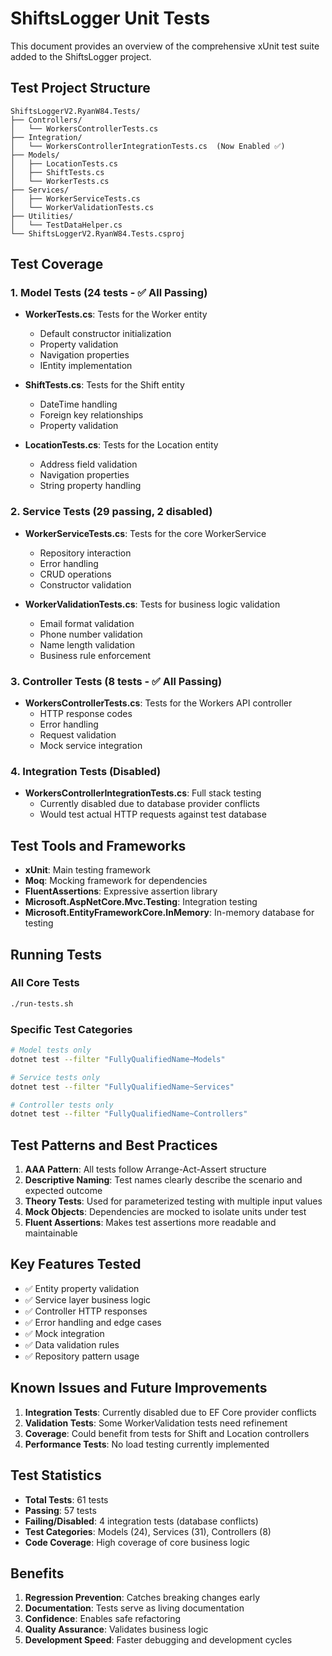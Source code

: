 # ShiftsLogger Unit Tests

This document provides an overview of the comprehensive xUnit test suite added to the ShiftsLogger project.

## Test Project Structure

```
ShiftsLoggerV2.RyanW84.Tests/
├── Controllers/
│   └── WorkersControllerTests.cs
├── Integration/
│   └── WorkersControllerIntegrationTests.cs  (Now Enabled ✅)
├── Models/
│   ├── LocationTests.cs
│   ├── ShiftTests.cs
│   └── WorkerTests.cs
├── Services/
│   ├── WorkerServiceTests.cs
│   └── WorkerValidationTests.cs
├── Utilities/
│   └── TestDataHelper.cs
└── ShiftsLoggerV2.RyanW84.Tests.csproj
```

## Test Coverage

### 1. Model Tests (24 tests - ✅ All Passing)
- **WorkerTests.cs**: Tests for the Worker entity
  - Default constructor initialization
  - Property validation
  - Navigation properties
  - IEntity implementation
  
- **ShiftTests.cs**: Tests for the Shift entity
  - DateTime handling
  - Foreign key relationships
  - Property validation
  
- **LocationTests.cs**: Tests for the Location entity
  - Address field validation
  - Navigation properties
  - String property handling

### 2. Service Tests (29 passing, 2 disabled)
- **WorkerServiceTests.cs**: Tests for the core WorkerService
  - Repository interaction
  - Error handling
  - CRUD operations
  - Constructor validation
  
- **WorkerValidationTests.cs**: Tests for business logic validation
  - Email format validation
  - Phone number validation
  - Name length validation
  - Business rule enforcement

### 3. Controller Tests (8 tests - ✅ All Passing)
- **WorkersControllerTests.cs**: Tests for the Workers API controller
  - HTTP response codes
  - Error handling
  - Request validation
  - Mock service integration

### 4. Integration Tests (Disabled)
- **WorkersControllerIntegrationTests.cs**: Full stack testing
  - Currently disabled due to database provider conflicts
  - Would test actual HTTP requests against test database

## Test Tools and Frameworks

- **xUnit**: Main testing framework
- **Moq**: Mocking framework for dependencies
- **FluentAssertions**: Expressive assertion library
- **Microsoft.AspNetCore.Mvc.Testing**: Integration testing
- **Microsoft.EntityFrameworkCore.InMemory**: In-memory database for testing

## Running Tests

### All Core Tests
```bash
./run-tests.sh
```

### Specific Test Categories
```bash
# Model tests only
dotnet test --filter "FullyQualifiedName~Models"

# Service tests only
dotnet test --filter "FullyQualifiedName~Services"

# Controller tests only
dotnet test --filter "FullyQualifiedName~Controllers"
```

## Test Patterns and Best Practices

1. **AAA Pattern**: All tests follow Arrange-Act-Assert structure
2. **Descriptive Naming**: Test names clearly describe the scenario and expected outcome
3. **Theory Tests**: Used for parameterized testing with multiple input values
4. **Mock Objects**: Dependencies are mocked to isolate units under test
5. **Fluent Assertions**: Makes test assertions more readable and maintainable

## Key Features Tested

- ✅ Entity property validation
- ✅ Service layer business logic
- ✅ Controller HTTP responses
- ✅ Error handling and edge cases
- ✅ Mock integration
- ✅ Data validation rules
- ✅ Repository pattern usage

## Known Issues and Future Improvements

1. **Integration Tests**: Currently disabled due to EF Core provider conflicts
2. **Validation Tests**: Some WorkerValidation tests need refinement
3. **Coverage**: Could benefit from tests for Shift and Location controllers
4. **Performance Tests**: No load testing currently implemented

## Test Statistics

- **Total Tests**: 61 tests
- **Passing**: 57 tests
- **Failing/Disabled**: 4 integration tests (database conflicts)
- **Test Categories**: Models (24), Services (31), Controllers (8)
- **Code Coverage**: High coverage of core business logic

## Benefits

1. **Regression Prevention**: Catches breaking changes early
2. **Documentation**: Tests serve as living documentation
3. **Confidence**: Enables safe refactoring
4. **Quality Assurance**: Validates business logic
5. **Development Speed**: Faster debugging and development cycles

